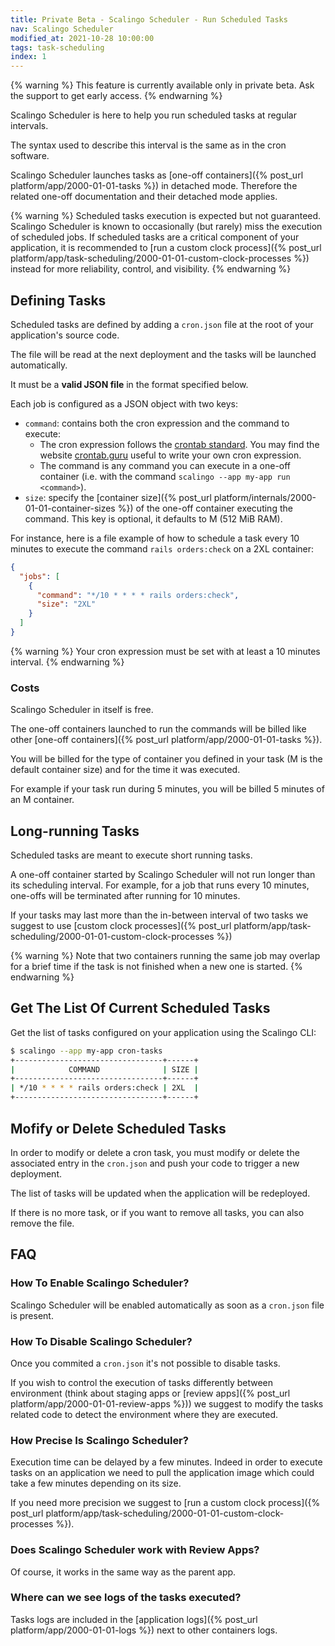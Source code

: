 ```yaml
---
title: Private Beta - Scalingo Scheduler - Run Scheduled Tasks
nav: Scalingo Scheduler
modified_at: 2021-10-28 10:00:00
tags: task-scheduling
index: 1
---
```


{% warning %}
This feature is currently available only in private beta. Ask the support to get early access.
{% endwarning %}

Scalingo Scheduler is here to help you run scheduled tasks at regular intervals.

The syntax used to describe this interval is the same as in the cron software.

Scalingo Scheduler launches tasks as [one-off containers]({% post_url platform/app/2000-01-01-tasks %}) in detached mode. Therefore the related one-off documentation and their detached mode applies.

{% warning %}
Scheduled tasks execution is expected but not guaranteed. Scalingo Scheduler is known to occasionally (but rarely) miss the execution of scheduled jobs. If scheduled tasks are a critical component of your application, it is recommended to [run a custom clock process]({% post_url platform/app/task-scheduling/2000-01-01-custom-clock-processes %}) instead for more reliability, control, and visibility.
{% endwarning %}

## Defining Tasks

Scheduled tasks are defined by adding a `cron.json` file at the root of your application's source code.

The file will be read at the next deployment and the tasks will be launched automatically.

It must be a **valid JSON file** in the format specified below.

Each job is configured as a JSON object with two keys:

- `command`: contains both the cron expression and the command to execute:
  - The cron expression follows the [crontab standard](https://en.wikipedia.org/wiki/Cron#CRON_expression). You may
  find the website [crontab.guru](https://crontab.guru/#*/10_*_*_*_*) useful to write your own cron expression.
  - The command is any command you can execute in a one-off container
  (i.e. with the command `scalingo --app my-app run <command>`).
- `size`: specify the [container size]({% post_url platform/internals/2000-01-01-container-sizes %}) of the one-off
container executing the command. This key is optional, it defaults to M (512 MiB RAM).

For instance, here is a file example of how to schedule a task every 10 minutes to execute the command `rails orders:check` on a 2XL container:

```json
{
  "jobs": [
    {
      "command": "*/10 * * * * rails orders:check",
      "size": "2XL"
    }
  ]
}
```

{% warning %}
Your cron expression must be set with at least a 10 minutes interval.
{% endwarning %}


### Costs

Scalingo Scheduler in itself is free.

The one-off containers launched to run the commands will be billed like other [one-off containers]({% post_url platform/app/2000-01-01-tasks %}).

You will be billed for the type of container you defined in your task (M is the default container size) and for the time it was executed.

For example if your task run during 5 minutes, you will be billed 5 minutes of an M container.

## Long-running Tasks

Scheduled tasks are meant to execute short running tasks.

A one-off container started by Scalingo Scheduler will not run longer than its scheduling interval. For example, for a job that runs every 10 minutes, one-offs will be terminated after running for 10 minutes.

If your tasks may last more than the in-between interval of two tasks we suggest to use [custom clock processes]({% post_url platform/app/task-scheduling/2000-01-01-custom-clock-processes %})

{% warning %}
Note that two containers running the same job may overlap for a brief time if the task is not finished when a new one is started.
{% endwarning %}

## Get The List Of Current Scheduled Tasks

Get the list of tasks configured on your application using the Scalingo CLI:

```bash
$ scalingo --app my-app cron-tasks
+---------------------------------+------+
|            COMMAND              | SIZE |
+---------------------------------+------+
| */10 * * * * rails orders:check | 2XL  |
+---------------------------------+------+
```

## Mofify or Delete Scheduled Tasks

In order to modify or delete a cron task, you must modify or delete the associated entry in the `cron.json` and push your code to trigger a new deployment.

The list of tasks will be updated when the application will be redeployed.

If there is no more task, or if you want to remove all tasks, you can also remove the file.

## FAQ

### How To Enable Scalingo Scheduler?

Scalingo Scheduler will be enabled automatically as soon as a `cron.json` file is present.

### How To Disable Scalingo Scheduler?

Once you commited a `cron.json` it's not possible to disable tasks. 

If you wish to control the execution of tasks differently between environment (think about staging apps or [review apps]({% post_url
platform/app/2000-01-01-review-apps %})) we suggest to modify the tasks related code to detect the environment where they are executed.

### How Precise Is Scalingo Scheduler?

Execution time can be delayed by a few minutes. Indeed in order to execute tasks on an application we need to pull the application image which could take a few minutes depending on its size. 

If you need more precision we suggest to [run a custom clock process]({% post_url platform/app/task-scheduling/2000-01-01-custom-clock-processes %}).

### Does Scalingo Scheduler work with Review Apps?

Of course, it works in the same way as the parent app.

### Where can we see logs of the tasks executed?

Tasks logs are included in the [application logs]({% post_url platform/app/2000-01-01-logs %}) next to other containers logs.

